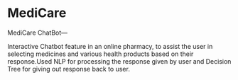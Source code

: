 # MediCare

MediCare ChatBot— 
 
Interactive Chatbot feature in an online pharmacy, to assist the 
user in selecting medicines and various health products based on 
their response.Used NLP for processing the response given by 
user and Decision Tree for giving out response back to user.  
